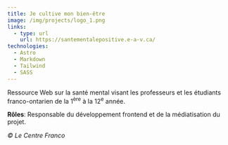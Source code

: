 ```yaml
---
title: Je cultive mon bien-être
image: /img/projects/logo_1.png
links:
  - type: url
    url: https://santementalepositive.e-a-v.ca/
technologies:
  - Astro
  - Markdown
  - Tailwind
  - SASS
---
```

Ressource Web sur la santé mental visant les professeurs et les étudiants franco-ontarien de la 1<sup>ère</sup> à la 12<sup>e</sup> année. 

**Rôles**: Responsable du développement frontend et de la médiatisation du projet.

*© Le Centre Franco*

